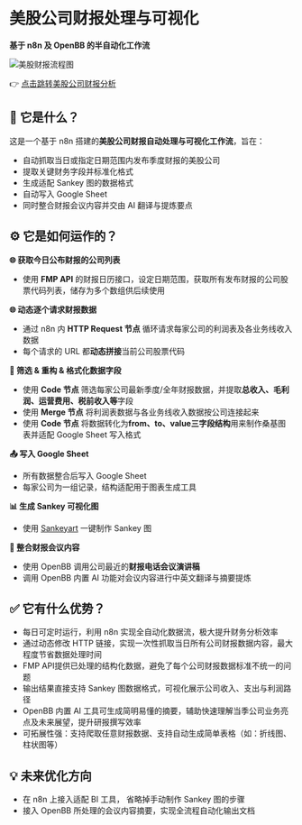 # 美股公司财报处理与可视化
**基于 n8n 及 OpenBB 的半自动化工作流**


![美股财报流程图](/earnings/n8n_incomestatement.png)


👉 [点击跳转美股公司财报分析](/earnings/catalogue/)


## 📌 它是什么？

这是一个基于 n8n 搭建的**美股公司财报自动处理与可视化工作流**，旨在：

- 自动抓取当日或指定日期范围内发布季度财报的美股公司
- 提取关键财务字段并标准化格式
- 生成适配 Sankey 图的数据格式
- 自动写入 Google Sheet
- 同时整合财报会议内容并交由 AI 翻译与提炼要点


## ⚙️ 它是如何运作的？

**🌐 获取今日公布财报的公司列表**
- 使用 **FMP API** 的财报日历接口，设定日期范围，获取所有发布财报的公司股票代码列表，储存为多个数组供后续使用

**🌐 动态逐个请求财报数据**
- 通过 n8n 内 **HTTP Request 节点** 循环请求每家公司的利润表及各业务线收入数据
- 每个请求的 URL 都**动态拼接**当前公司股票代码

**🧹 筛选 & 重构 & 格式化数据字段**
- 使用 **Code 节点** 筛选每家公司最新季度/全年财报数据，并提取**总收入、毛利润、运营费用、税前收入等**字段
- 使用 **Merge 节点** 将利润表数据与各业务线收入数据按公司连接起来
- 使用 **Code 节点** 将数据转化为**from、to、value三字段结构**用来制作桑基图表并适配 Google Sheet 写入格式

**📤 写入 Google Sheet**
- 所有数据整合后写入 Google Sheet
- 每家公司为一组记录，结构适配用于图表生成工具

**📊 生成 Sankey 可视化图**
- 使用 [Sankeyart](https://www.sankeyart.com/) 一键制作 Sankey 图

**📄 整合财报会议内容**
- 使用 OpenBB 调用公司最近的**财报电话会议演讲稿**
- 调用 OpenBB 内置 AI 功能对会议内容进行中英文翻译与摘要提炼


## ✅ 它有什么优势？
- 每日可定时运行，利用 n8n 实现全自动化数据流，极大提升财务分析效率
- 通过动态修改 HTTP 链接，实现一次性抓取当日所有公司财报数据内容，最大程度节省数据处理时间
- FMP API提供已处理的结构化数据，避免了每个公司财报数据标准不统一的问题
- 输出结果直接支持 Sankey 图数据格式，可视化展示公司收入、支出与利润路径
- OpenBB 内置 AI 工具可生成简明易懂的摘要，辅助快速理解当季公司业务亮点及未来展望，提升研报撰写效率
- 可拓展性强：支持爬取任意财报数据、支持自动生成简单表格（如：折线图、柱状图等）


## 💡 未来优化方向
- 在 n8n 上接入适配 BI 工具， 省略掉手动制作 Sankey 图的步骤
- 接入 OpenBB 所处理的会议内容摘要，实现全流程自动化输出文档

